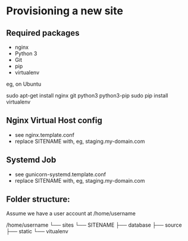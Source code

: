 Provisioning a new site
=======================

## Required packages

* nginx
* Python 3
* Git
* pip
* virtualenv

eg, on Ubuntu

   sudo apt-get install nginx git python3 python3-pip
   sudo pip install virtualenv

## Nginx Virtual Host config

* see nginx.template.conf
* replace SITENAME with, eg, staging.my-domain.com

## Systemd Job

* see gunicorn-systemd.template.conf
* replace SITENAME with, eg, staging.my-domain.com

## Folder structure:
Assume we have a user account at /home/username

/home/username
└── sites
    └── SITENAME
        ├── database
        ├── source
        ├── static
        └── vitualenv
